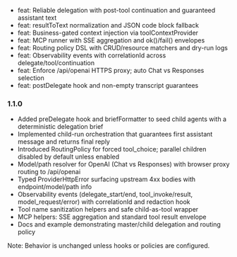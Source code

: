 - feat: Reliable delegation with post-tool continuation and guaranteed assistant text
- feat: resultToText normalization and JSON code block fallback
- feat: Business-gated context injection via toolContextProvider
- feat: MCP runner with SSE aggregation and ok()/fail() envelopes
- feat: Routing policy DSL with CRUD/resource matchers and dry-run logs
- feat: Observability events with correlationId across delegate/tool/continuation
- feat: Enforce /api/openai HTTPS proxy; auto Chat vs Responses selection
- feat: postDelegate hook and non-empty transcript guarantees
### 1.1.0

- Added preDelegate hook and briefFormatter to seed child agents with a deterministic delegation brief
- Implemented child-run orchestration that guarantees first assistant message and returns final reply
- Introduced RoutingPolicy for forced tool_choice; parallel children disabled by default unless enabled
- Model/path resolver for OpenAI (Chat vs Responses) with browser proxy routing to /api/openai
- Typed ProviderHttpError surfacing upstream 4xx bodies with endpoint/model/path info
- Observability events (delegate_start/end, tool_invoke/result, model_request/error) with correlationId and redaction hook
- Tool name sanitization helpers and safe child-as-tool wrapper
- MCP helpers: SSE aggregation and standard tool result envelope
- Docs and example demonstrating master/child delegation and routing policy

Note: Behavior is unchanged unless hooks or policies are configured.


